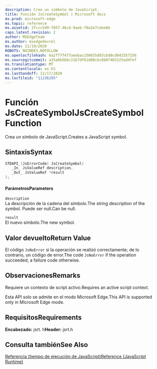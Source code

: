 ```yaml
---
description: Crea un símbolo de JavaScript.
title: Función JsCreateSymbol | Microsoft docs
ms.prod: microsoft-edge
ms.topic: reference
ms.assetid: 2fccc5d9-f857-46cd-9aeb-f0a2e7cdee6b
caps.latest.revision: 2
author: MSEdgeTeam
ms.author: msedgedevrel
ms.date: 11/19/2020
ROBOTS: NOINDEX,NOFOLLOW
ms.openlocfilehash: 6a2f77f477aeebac150635d93cbd0cd043357256
ms.sourcegitcommit: a35a6b5bbc21b7df61d08cbc6b074b5325ad4fef
ms.translationtype: MT
ms.contentlocale: es-ES
ms.lasthandoff: 12/17/2020
ms.locfileid: "11236295"
---
```

# <span data-ttu-id="82b5c-103">Función JsCreateSymbol</span><span class="sxs-lookup"><span data-stu-id="82b5c-103">JsCreateSymbol Function</span></span>

<span data-ttu-id="82b5c-104">Crea un símbolo de JavaScript.</span><span class="sxs-lookup"><span data-stu-id="82b5c-104">Creates a JavaScript symbol.</span></span>
  
## <span data-ttu-id="82b5c-105">Sintaxis</span><span class="sxs-lookup"><span data-stu-id="82b5c-105">Syntax</span></span>  
  
```cpp  
STDAPI_(JsErrorCode) JsCreateSymbol(  
   _In_ JsValueRef description,  
   _Out_ JsValueRef *result  
);  
```  
  
#### <span data-ttu-id="82b5c-106">Parámetros</span><span class="sxs-lookup"><span data-stu-id="82b5c-106">Parameters</span></span>  
 `description`  
 <span data-ttu-id="82b5c-107">La descripción de la cadena del símbolo.</span><span class="sxs-lookup"><span data-stu-id="82b5c-107">The string description of the symbol.</span></span> <span data-ttu-id="82b5c-108">Puede ser null.</span><span class="sxs-lookup"><span data-stu-id="82b5c-108">Can be null.</span></span>  
  
 `result`  
 <span data-ttu-id="82b5c-109">El nuevo símbolo.</span><span class="sxs-lookup"><span data-stu-id="82b5c-109">The new symbol.</span></span>  
  
## <span data-ttu-id="82b5c-110">Valor devuelto</span><span class="sxs-lookup"><span data-stu-id="82b5c-110">Return Value</span></span>  
 <span data-ttu-id="82b5c-111">El código `JsNoError` si la operación se realizó correctamente; de lo contrario, un código de error.</span><span class="sxs-lookup"><span data-stu-id="82b5c-111">The code `JsNoError` if the operation succeeded, a failure code otherwise.</span></span>  
  
## <span data-ttu-id="82b5c-112">Observaciones</span><span class="sxs-lookup"><span data-stu-id="82b5c-112">Remarks</span></span>  
 <span data-ttu-id="82b5c-113">Requiere un contexto de script activo.</span><span class="sxs-lookup"><span data-stu-id="82b5c-113">Requires an active script context.</span></span>  
  
 <span data-ttu-id="82b5c-114">Esta API solo se admite en el modo Microsoft Edge.</span><span class="sxs-lookup"><span data-stu-id="82b5c-114">This API is supported only in Microsoft Edge mode.</span></span>  
  
## <span data-ttu-id="82b5c-115">Requisitos</span><span class="sxs-lookup"><span data-stu-id="82b5c-115">Requirements</span></span>  
 <span data-ttu-id="82b5c-116">**Encabezado:** jsrt. h</span><span class="sxs-lookup"><span data-stu-id="82b5c-116">**Header:** jsrt.h</span></span>  
  
## <span data-ttu-id="82b5c-117">Consulta también</span><span class="sxs-lookup"><span data-stu-id="82b5c-117">See Also</span></span>  
 [<span data-ttu-id="82b5c-118">Referencia (tiempo de ejecución de JavaScript)</span><span class="sxs-lookup"><span data-stu-id="82b5c-118">Reference (JavaScript Runtime)</span></span>](../chakra-hosting/reference-javascript-runtime.md)

